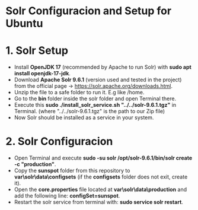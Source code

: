 # Solr Configuracion and Setup for Ubuntu

# 1. Solr Setup
* Install **OpenJDK 17** (recommended by Apache to run Solr) with **sudo apt install openjdk-17-jdk**.
* Download **Apache Solr 9.6.1** (version used and tested in the project) from the official page -> https://solr.apache.org/downloads.html.
* Unzip the file to a safe folder to run it. E.g like /home.
* Go to the **bin** folder inside the solr folder and open Terminal there.
* Execute this **sudo ./install_solr_service.sh "../../solr-9.6.1.tgz"** in Terminal. (where "../../solr-9.6.1.tgz" is the path to our Zip file)
* Now Solr should be installed as a service in your system.

# 2. Solr Configuracion
* Open Terminal and execute **sudo -su solr /opt/solr-9.6.1/bin/solr create -c "production"**.
* Copy the **sunspot** folder from this repository to **var\solr\data\configsets** (if the **configsets** folder does not exit, create it).
* Open the **core.properties** file located at **var\solr\data\production** and add the following line: **configSet=sunspot**.
* Restart the solr service from terminal with: **sudo service solr restart**.